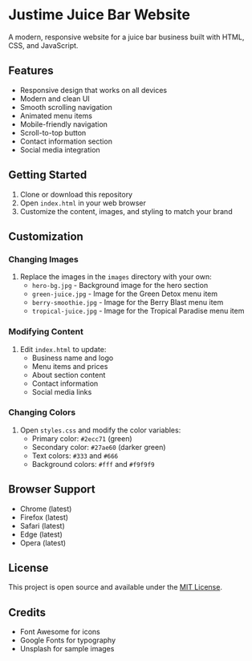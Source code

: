 # Justime Juice Bar Website

A modern, responsive website for a juice bar business built with HTML, CSS, and JavaScript.

## Features

- Responsive design that works on all devices
- Modern and clean UI
- Smooth scrolling navigation
- Animated menu items
- Mobile-friendly navigation
- Scroll-to-top button
- Contact information section
- Social media integration

## Getting Started

1. Clone or download this repository
2. Open `index.html` in your web browser
3. Customize the content, images, and styling to match your brand

## Customization

### Changing Images

1. Replace the images in the `images` directory with your own:
   - `hero-bg.jpg` - Background image for the hero section
   - `green-juice.jpg` - Image for the Green Detox menu item
   - `berry-smoothie.jpg` - Image for the Berry Blast menu item
   - `tropical-juice.jpg` - Image for the Tropical Paradise menu item

### Modifying Content

1. Edit `index.html` to update:
   - Business name and logo
   - Menu items and prices
   - About section content
   - Contact information
   - Social media links

### Changing Colors

1. Open `styles.css` and modify the color variables:
   - Primary color: `#2ecc71` (green)
   - Secondary color: `#27ae60` (darker green)
   - Text colors: `#333` and `#666`
   - Background colors: `#fff` and `#f9f9f9`

## Browser Support

- Chrome (latest)
- Firefox (latest)
- Safari (latest)
- Edge (latest)
- Opera (latest)

## License

This project is open source and available under the [MIT License](LICENSE).

## Credits

- Font Awesome for icons
- Google Fonts for typography
- Unsplash for sample images 